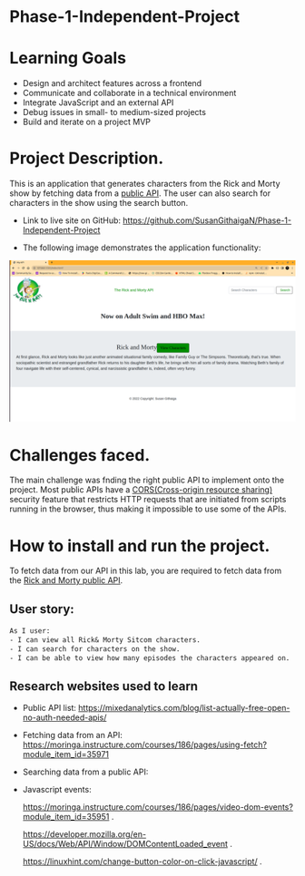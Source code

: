 # Phase-1-Independent-Project

# Learning Goals
* Design and architect features across a frontend
* Communicate and collaborate in a technical environment
* Integrate JavaScript and an external API
* Debug issues in small- to medium-sized projects
* Build and iterate on a project MVP


# Project Description.
 This is an application that generates characters from the Rick and Morty show by fetching data from a [public API](https://rickandmortyapi.com/api/character). The user can also search for characters in the show using the search button.


* Link to live site on GitHub: https://github.com/SusanGithaigaN/Phase-1-Independent-Project 


* The following image demonstrates the application functionality:
<img src ="./project.png">


# Challenges faced.
The main challenge was fnding the right public API to implement onto the project. Most public APIs have a [CORS(Cross-origin resource sharing)](https://developer.mozilla.org/en-US/docs/Web/HTTP/CORS) security feature that restricts HTTP requests that are initiated from scripts running in the browser, thus making it impossible to use some of the APIs.


# How to install and run the project.
To fetch data from our API in this lab, you are required to fetch data from the [Rick and Morty public API](https://rickandmortyapi.com/api/character).

## User story:
```
As I user:
- I can view all Rick& Morty Sitcom characters.
- I can search for characters on the show.
- I can be able to view how many episodes the characters appeared on.
```

## Research websites used to learn
>
- Public API list:
https://mixedanalytics.com/blog/list-actually-free-open-no-auth-needed-apis/

- Fetching data from an API:
https://moringa.instructure.com/courses/186/pages/using-fetch?module_item_id=35971

- Searching  data from a public API:


- Javascript events:

    https://moringa.instructure.com/courses/186/pages/video-dom-events?module_item_id=35951 .

    https://developer.mozilla.org/en-US/docs/Web/API/Window/DOMContentLoaded_event .

    https://linuxhint.com/change-button-color-on-click-javascript/ .
